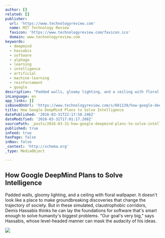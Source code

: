 ```yaml
---
author: []
related: []
publisher:
  url: 'https://www.technologyreview.com'
  name: MIT Technology Review
  favicon: 'https://www.technologyreview.com/favicon.ico'
  domain: www.technologyreview.com
keywords:
  - deepmind
  - hassabis
  - software
  - alphago
  - learning
  - intelligence
  - artificial
  - machine-learning
  - reinforcement
  - google
description: "Padded walls, gloomy lighting, and a ceiling with floral wallpaper. It doesn't look like a place to make groundbreaking discoveries that change the trajectory of society. But in these simulated, claustrophobic corridors, Demis Hassabis thinks he can lay the foundations for software that's smart enough to solve humanity's biggest problems. \"Our goal's very big,\" says Hassabis, whose level-headed manner can mask the audacity of his ideas."
inLanguage: en
app_links: []
isBasedOnUrl: 'https://www.technologyreview.com/s/601139/how-google-deepmind-plans-to-solve-intelligence/'
title: How Google DeepMind Plans to Solve Intelligence
datePublished: '2016-03-31T22:17:50.246Z'
dateModified: '2016-03-31T17:01:17.208Z'
sourcePath: _posts/2016-03-31-how-google-deepmind-plans-to-solve-intelligence.md
published: true
inFeed: true
hasPage: false
inNav: false
_context: 'http://schema.org'
_type: MediaObject

---
```

<article style=""><h1>How Google DeepMind Plans to Solve Intelligence</h1><p>Padded walls, gloomy lighting, and a ceiling with floral wallpaper. It doesn't look like a place to make groundbreaking discoveries that change the trajectory of society. But in these simulated, claustrophobic corridors, Demis Hassabis thinks he can lay the foundations for software that's smart enough to solve humanity's biggest problems. "Our goal's very big," says Hassabis, whose level-headed manner can mask the audacity of his ideas.</p><img src="https://d267cvn3rvuq91.cloudfront.net/i/images/deepmindx2360.jpg?sw=1180&amp;cx=0&amp;cy=0&amp;cw=2360&amp;ch=1327" /></article>